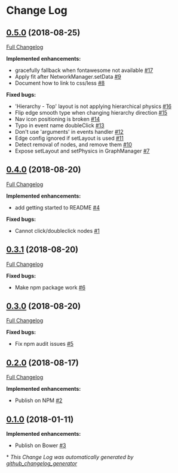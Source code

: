 # Change Log

## [0.5.0](https://github.com/grtjn/ml-visjs-graph.js/tree/0.5.0) (2018-08-25)
[Full Changelog](https://github.com/grtjn/ml-visjs-graph.js/compare/0.4.0...0.5.0)

**Implemented enhancements:**

- gracefully fallback when fontawesome not available [\#17](https://github.com/grtjn/ml-visjs-graph.js/issues/17)
- Apply fit after NetworkManager.setData [\#9](https://github.com/grtjn/ml-visjs-graph.js/issues/9)
- Document how to link to css/less [\#8](https://github.com/grtjn/ml-visjs-graph.js/issues/8)

**Fixed bugs:**

- 'Hierarchy - Top' layout is not applying hierarchical physics [\#16](https://github.com/grtjn/ml-visjs-graph.js/issues/16)
- Flip edge smooth type when changing hierarchy direction [\#15](https://github.com/grtjn/ml-visjs-graph.js/issues/15)
- Nav icon positioning is broken [\#14](https://github.com/grtjn/ml-visjs-graph.js/issues/14)
- Typo in event name doubleClick [\#13](https://github.com/grtjn/ml-visjs-graph.js/issues/13)
- Don't use 'arguments' in events handler [\#12](https://github.com/grtjn/ml-visjs-graph.js/issues/12)
- Edge config ignored if setLayout is used [\#11](https://github.com/grtjn/ml-visjs-graph.js/issues/11)
- Detect removal of nodes, and remove them [\#10](https://github.com/grtjn/ml-visjs-graph.js/issues/10)
- Expose setLayout and setPhysics in GraphManager [\#7](https://github.com/grtjn/ml-visjs-graph.js/issues/7)

## [0.4.0](https://github.com/grtjn/ml-visjs-graph.js/tree/0.4.0) (2018-08-20)
[Full Changelog](https://github.com/grtjn/ml-visjs-graph.js/compare/0.3.1...0.4.0)

**Implemented enhancements:**

- add getting started to README [\#4](https://github.com/grtjn/ml-visjs-graph.js/issues/4)

**Fixed bugs:**

- Cannot click/doubleclick nodes [\#1](https://github.com/grtjn/ml-visjs-graph.js/issues/1)

## [0.3.1](https://github.com/grtjn/ml-visjs-graph.js/tree/0.3.1) (2018-08-20)
[Full Changelog](https://github.com/grtjn/ml-visjs-graph.js/compare/0.3.0...0.3.1)

**Fixed bugs:**

- Make npm package work [\#6](https://github.com/grtjn/ml-visjs-graph.js/issues/6)

## [0.3.0](https://github.com/grtjn/ml-visjs-graph.js/tree/0.3.0) (2018-08-20)
[Full Changelog](https://github.com/grtjn/ml-visjs-graph.js/compare/0.2.0...0.3.0)

**Fixed bugs:**

- Fix npm audit issues [\#5](https://github.com/grtjn/ml-visjs-graph.js/issues/5)

## [0.2.0](https://github.com/grtjn/ml-visjs-graph.js/tree/0.2.0) (2018-08-17)
[Full Changelog](https://github.com/grtjn/ml-visjs-graph.js/compare/0.1.0...0.2.0)

**Implemented enhancements:**

- Publish on NPM [\#2](https://github.com/grtjn/ml-visjs-graph.js/issues/2)

## [0.1.0](https://github.com/grtjn/ml-visjs-graph.js/tree/0.1.0) (2018-01-11)
**Implemented enhancements:**

- Publish on Bower [\#3](https://github.com/grtjn/ml-visjs-graph.js/issues/3)



\* *This Change Log was automatically generated by [github_changelog_generator](https://github.com/skywinder/Github-Changelog-Generator)*